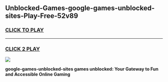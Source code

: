 
## Unblocked-Games-google-games-unblocked-sites-Play-Free-52v89
<h3>
<a href="https://premium76.site?title=google-games-unblocked-sites&ref=18A1">CLICK TO PLAY</a></h3>
<hr>

<h3>
<a href="https://premium76.site?title=google-games-unblocked-sites&ref=18A1">CLICK 2 PLAY</a>
  
</h3>

<a href="https://premium76.site?title=google-games-unblocked-sites&ref=18A1"><img src="https://clearcache.store/games.png"></a>


**google-games-unblocked-sites games unblocked: Your Gateway to Fun and Accessible Online Gaming**
